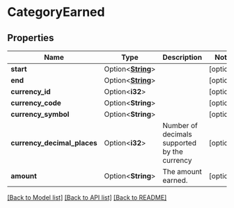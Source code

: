 # CategoryEarned

## Properties

Name | Type | Description | Notes
------------ | ------------- | ------------- | -------------
**start** | Option<[**String**](string.md)> |  | [optional]
**end** | Option<[**String**](string.md)> |  | [optional]
**currency_id** | Option<**i32**> |  | [optional]
**currency_code** | Option<**String**> |  | [optional]
**currency_symbol** | Option<**String**> |  | [optional]
**currency_decimal_places** | Option<**i32**> | Number of decimals supported by the currency | [optional]
**amount** | Option<**String**> | The amount earned. | [optional]

[[Back to Model list]](../README.md#documentation-for-models) [[Back to API list]](../README.md#documentation-for-api-endpoints) [[Back to README]](../README.md)


